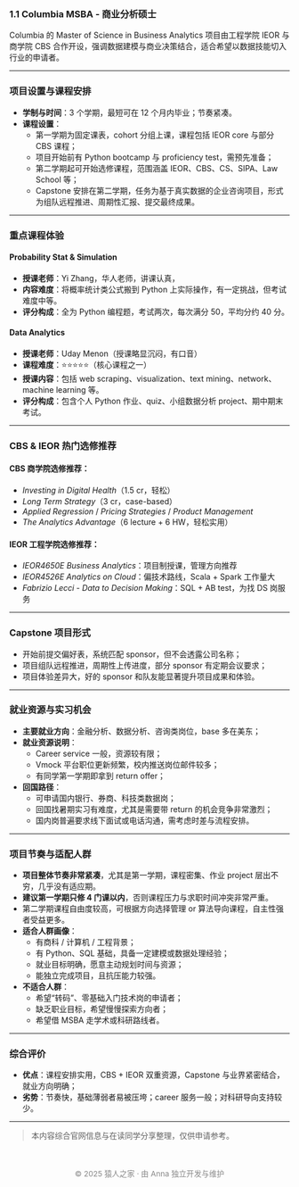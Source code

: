 ### 1.1 Columbia MSBA - 商业分析硕士

Columbia 的 Master of Science in Business Analytics 项目由工程学院 IEOR 与商学院 CBS 合作开设，强调数据建模与商业决策结合，适合希望以数据技能切入行业的申请者。

---

### 项目设置与课程安排

- **学制与时间**：3 个学期，最短可在 12 个月内毕业；节奏紧凑。
- **课程设置**：
  - 第一学期为固定课表，cohort 分组上课，课程包括 IEOR core 与部分 CBS 课程；
  - 项目开始前有 Python bootcamp 与 proficiency test，需预先准备；
  - 第二学期起可开始选修课程，范围涵盖 IEOR、CBS、CS、SIPA、Law School 等；
  - Capstone 安排在第二学期，任务为基于真实数据的企业咨询项目，形式为组队远程推进、周期性汇报、提交最终成果。

---

### 重点课程体验

#### **Probability Stat & Simulation**

- **授课老师**：Yi Zhang，华人老师，讲课认真，
- **内容难度**：将概率统计类公式搬到 Python 上实际操作，有一定挑战，但考试难度中等。
- **评分构成**：全为 Python 编程题，考试两次，每次满分 50，平均分约 40 分。

#### **Data Analytics**

- **授课老师**：Uday Menon（授课略显沉闷，有口音）
- **课程难度**：⭐⭐⭐⭐⭐（核心课程之一）
- **授课内容**：包括 web scraping、visualization、text mining、network、machine learning 等。
- **评分构成**：包含个人 Python 作业、quiz、小组数据分析 project、期中期末考试。


---

### CBS & IEOR 热门选修推荐

#### **CBS 商学院选修推荐：**

- *Investing in Digital Health*（1.5 cr，轻松）
- *Long Term Strategy*（3 cr，case-based）
- *Applied Regression* / *Pricing Strategies* / *Product Management*
- *The Analytics Advantage*（6 lecture + 6 HW，轻松实用）

#### **IEOR 工程学院选修推荐：**

- *IEOR4650E Business Analytics*：项目制授课，管理方向推荐
- *IEOR4526E Analytics on Cloud*：偏技术路线，Scala + Spark 工作量大
- *Fabrizio Lecci - Data to Decision Making*：SQL + AB test，为找 DS 岗服务

---

### Capstone 项目形式

- 开始前提交偏好表，系统匹配 sponsor，但不会透露公司名称；
- 项目组队远程推进，周期性上传进度，部分 sponsor 有定期会议要求；
- 项目体验差异大，好的 sponsor 和队友能显著提升项目成果和体验。

---

### 就业资源与实习机会

- **主要就业方向**：金融分析、数据分析、咨询类岗位，base 多在美东；
- **就业资源说明**：
  - Career service 一般，资源较有限；
  - Vmock 平台职位更新频繁，校内推送岗位邮件较多；
  - 有同学第一学期即拿到 return offer；
- **回国路径**：
  - 可申请国内银行、券商、科技类数据岗；
  - 回国找暑期实习有难度，尤其是需要带 return 的机会竞争非常激烈；
  - 国内岗普遍要求线下面试或电话沟通，需考虑时差与流程安排。

---

### 项目节奏与适配人群

- **项目整体节奏非常紧凑**，尤其是第一学期，课程密集、作业 project 层出不穷，几乎没有适应期。
- **建议第一学期只修 4 门课以内**，否则课程压力与求职时间冲突非常严重。
- 第二学期课程自由度较高，可根据方向选择管理 or 算法导向课程，自主性强者受益更多。
- **适合人群画像**：
  - 有商科 / 计算机 / 工程背景；
  - 有 Python、SQL 基础，具备一定建模或数据处理经验；
  - 就业目标明确，愿意主动规划时间与资源；
  - 能独立完成项目，且抗压能力较强。
- **不适合人群**：
  - 希望“转码”、零基础入门技术岗的申请者；
  - 缺乏职业目标，希望慢慢探索方向者；
  - 希望借 MSBA 走学术或科研路线者。

---

### 综合评价

- **优点**：课程安排实用，CBS + IEOR 双重资源，Capstone 与业界紧密结合，就业方向明确；
- **劣势**：节奏快，基础薄弱者易被压垮；career 服务一般；对科研导向支持较少。

---

> 本内容综合官网信息与在读同学分享整理，仅供申请参考。

<p style="font-size: 0.85rem; color: #888; text-align: center; margin-top: 3rem;">
© 2025 猿人之家 · 由 Anna 独立开发与维护
</p>

